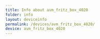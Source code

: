 ```yaml
---
title: Info about avm_fritz_box_4020
folder: info
layout: deviceinfo
permalink: /devices/avm_fritz_box_4020/
device: avm_fritz_box_4020
---
```

